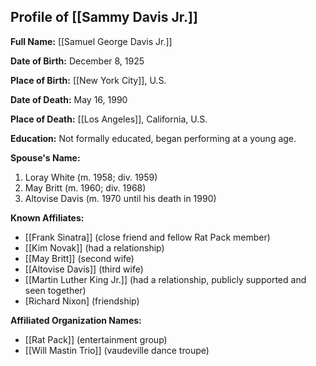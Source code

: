 ## Profile of [[Sammy Davis Jr.]]

**Full Name:** [[Samuel George Davis Jr.]]

**Date of Birth:** December 8, 1925

**Place of Birth:** [[New York City]], U.S.

**Date of Death:** May 16, 1990

**Place of Death:** [[Los Angeles]], California, U.S.

**Education:** Not formally educated, began performing at a young age.

**Spouse's Name:** 
1. Loray White (m. 1958; div. 1959)
2. May Britt (m. 1960; div. 1968)
3. Altovise Davis (m. 1970 until his death in 1990)

**Known Affiliates:** 
- [[Frank Sinatra]] (close friend and fellow Rat Pack member)
- [[Kim Novak]] (had a relationship)
- [[May Britt]] (second wife)
- [[Altovise Davis]] (third wife)
- [[Martin Luther King Jr.]] (had a relationship, publicly supported and seen together)
- [Richard Nixon] (friendship)

**Affiliated Organization Names:** 
- [[Rat Pack]] (entertainment group)
- [[Will Mastin Trio]] (vaudeville dance troupe)
